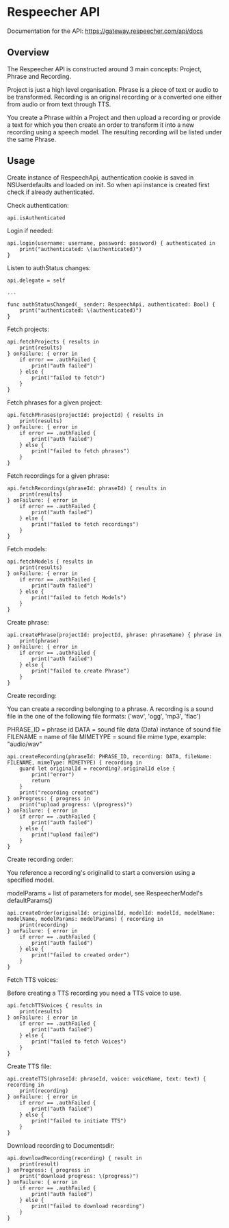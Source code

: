 # Respeecher API

Documentation for the API: https://gateway.respeecher.com/api/docs

## Overview

The Respeecher API is constructed around 3 main concepts: Project, Phrase and Recording.

Project is just a high level organisation. Phrase is a piece of text or audio to be transformed. Recording is an original recording or a converted one either from audio or from text through TTS.

You create a Phrase within a Project and then upload a recording or provide a text for which you then create an order to transform it into a new recording using a speech model. The resulting recording will be listed under the same Phrase. 

## Usage

Create instance of RespeechApi, authentication cookie is saved in NSUserdefaults and loaded on init. So when api instance is created first check if already authenticated.

Check authentication:

    api.isAuthenticated

Login if needed:

    api.login(username: username, password: password) { authenticated in
        print("authenticated: \(authenticated)")
    }

Listen to authStatus changes:

    api.delegate = self

    ...

    func authStatusChanged(_ sender: RespeechApi, authenticated: Bool) {
        print("authenticated: \(authenticated)")
    }

Fetch projects:

    api.fetchProjects { results in
        print(results)
    } onFailure: { error in
        if error == .authFailed {
            print("auth failed")
        } else {
            print("failed to fetch")
        }
    }

Fetch phrases for a given project:

    api.fetchPhrases(projectId: projectId) { results in
        print(results)
    } onFailure: { error in
        if error == .authFailed {
            print("auth failed")
        } else {
            print("failed to fetch phrases")
        }
    }

Fetch recordings for a given phrase:

    api.fetchRecordings(phraseId: phraseId) { results in
        print(results)
    } onFailure: { error in
        if error == .authFailed {
            print("auth failed")
        } else {
            print("failed to fetch recordings")
        }
    }

Fetch models:

    api.fetchModels { results in
        print(results)
    } onFailure: { error in
        if error == .authFailed {
            print("auth failed")
        } else {
            print("failed to fetch Models")
        }
    }

Create phrase:

    api.createPhrase(projectId: projectId, phrase: phraseName) { phrase in
        print(phrase)
    } onFailure: { error in
        if error == .authFailed {
            print("auth failed")
        } else {
            print("failed to create Phrase")
        }
    }

Create recording:

You can create a recording belonging to a phrase. A recording is a sound file in the one of the following file formats: ('wav', 'ogg', 'mp3', 'flac')

PHRASE_ID = phrase id
DATA = sound file data (Data) instance of sound file
FILENAME = name of file
MIMETYPE = sound file mime type, example: "audio/wav"

    api.createRecording(phraseId: PHRASE_ID, recording: DATA, fileName: FILENAME, mimeType: MIMETYPE) { recording in
        guard let originalId = recording?.originalId else {
            print("error")
            return
        }
        print("recording created")
    } onProgress: { progress in
        print("upload progress: \(progress)")
    } onFailure: { error in
        if error == .authFailed {
            print("auth failed")
        } else {
            print("upload failed")
        }
    }

Create recording order:

You reference a recording's originalId to start a conversion using a specified model.

modelParams = list of parameters for model, see RespeecherModel's defaultParams()

    api.createOrder(originalId: originalId, modelId: modelId, modelName: modelName, modelParams: modelParams) { recording in
        print(recording)
    } onFailure: { error in
        if error == .authFailed {
            print("auth failed")
        } else {
            print("failed to created order")
        }
    }

Fetch TTS voices:

Before creating a TTS recording you need a TTS voice to use.

    api.fetchTTSVoices { results in
        print(results)
    } onFailure: { error in
        if error == .authFailed {
            print("auth failed")
        } else {
            print("failed to fetch Voices")
        }
    }

Create TTS file:

    api.createTTS(phraseId: phraseId, voice: voiceName, text: text) { recording in
        print(recording)
    } onFailure: { error in
        if error == .authFailed {
            print("auth failed")
        } else {
            print("failed to initiate TTS")
        }
    }

Download recording to Documentsdir:

    api.downloadRecording(recording) { result in
        print(result)
    } onProgress: { progress in
        print("download progress: \(progress)")
    } onFailure: { error in
        if error == .authFailed {
            print("auth failed")
        } else {
            print("failed to download recording")
        }
    }
